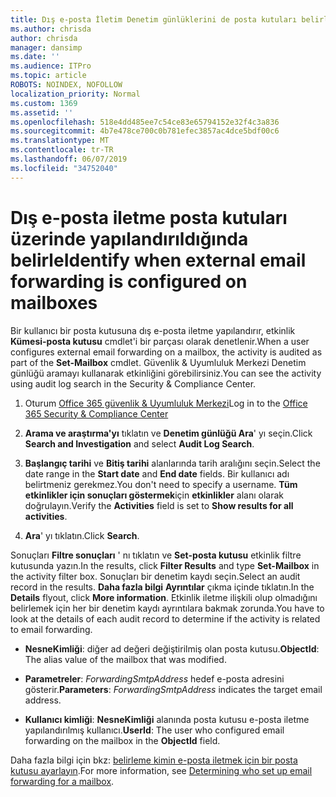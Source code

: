 ```yaml
---
title: Dış e-posta İletim Denetim günlüklerini de posta kutuları belirle
ms.author: chrisda
author: chrisda
manager: dansimp
ms.date: ''
ms.audience: ITPro
ms.topic: article
ROBOTS: NOINDEX, NOFOLLOW
localization_priority: Normal
ms.custom: 1369
ms.assetid: ''
ms.openlocfilehash: 518e4dd485ee7c54ce83e65794152e32f4c3a836
ms.sourcegitcommit: 4b7e478ce700c0b781efec3857ac4dce5bdf00c6
ms.translationtype: MT
ms.contentlocale: tr-TR
ms.lasthandoff: 06/07/2019
ms.locfileid: "34752040"
---
```

# <a name="identify-when-external-email-forwarding-is-configured-on-mailboxes"></a><span data-ttu-id="8dbfb-102">Dış e-posta iletme posta kutuları üzerinde yapılandırıldığında belirle</span><span class="sxs-lookup"><span data-stu-id="8dbfb-102">Identify when external email forwarding is configured on mailboxes</span></span>

<span data-ttu-id="8dbfb-103">Bir kullanıcı bir posta kutusuna dış e-posta iletme yapılandırır, etkinlik **Kümesi-posta kutusu** cmdlet'i bir parçası olarak denetlenir.</span><span class="sxs-lookup"><span data-stu-id="8dbfb-103">When a user configures external email forwarding on a mailbox, the activity is audited as part of the **Set-Mailbox** cmdlet.</span></span> <span data-ttu-id="8dbfb-104">Güvenlik & Uyumluluk Merkezi Denetim günlüğü aramayı kullanarak etkinliğini görebilirsiniz.</span><span class="sxs-lookup"><span data-stu-id="8dbfb-104">You can see the activity using audit log search in the Security & Compliance Center.</span></span>

1. <span data-ttu-id="8dbfb-105">Oturum [Office 365 güvenlik & Uyumluluk Merkezi](https://protection.office.com/)</span><span class="sxs-lookup"><span data-stu-id="8dbfb-105">Log in to the [Office 365 Security & Compliance Center](https://protection.office.com/)</span></span>

2. <span data-ttu-id="8dbfb-106">**Arama ve araştırma'yı** tıklatın ve **Denetim günlüğü Ara**' yı seçin.</span><span class="sxs-lookup"><span data-stu-id="8dbfb-106">Click **Search and Investigation** and select **Audit Log Search**.</span></span>

3. <span data-ttu-id="8dbfb-107">**Başlangıç tarihi** ve **Bitiş tarihi** alanlarında tarih aralığını seçin.</span><span class="sxs-lookup"><span data-stu-id="8dbfb-107">Select the date range in the **Start date** and **End date** fields.</span></span> <span data-ttu-id="8dbfb-108">Bir kullanıcı adı belirtmeniz gerekmez.</span><span class="sxs-lookup"><span data-stu-id="8dbfb-108">You don't need to specify a username.</span></span> <span data-ttu-id="8dbfb-109">**Tüm etkinlikler için sonuçları göstermek**için **etkinlikler** alanı olarak doğrulayın.</span><span class="sxs-lookup"><span data-stu-id="8dbfb-109">Verify the **Activities** field is set to **Show results for all activities**.</span></span>

4. <span data-ttu-id="8dbfb-110">**Ara**' yı tıklatın.</span><span class="sxs-lookup"><span data-stu-id="8dbfb-110">Click **Search**.</span></span>

<span data-ttu-id="8dbfb-111">Sonuçları **Filtre sonuçları** ' nı tıklatın ve **Set-posta kutusu** etkinlik filtre kutusunda yazın.</span><span class="sxs-lookup"><span data-stu-id="8dbfb-111">In the results, click **Filter Results** and type **Set-Mailbox** in the activity filter box.</span></span> <span data-ttu-id="8dbfb-112">Sonuçları bir denetim kaydı seçin.</span><span class="sxs-lookup"><span data-stu-id="8dbfb-112">Select an audit record in the results.</span></span> <span data-ttu-id="8dbfb-113">**Daha fazla bilgi** **Ayrıntılar** çıkma içinde tıklatın.</span><span class="sxs-lookup"><span data-stu-id="8dbfb-113">In the **Details** flyout, click **More information**.</span></span> <span data-ttu-id="8dbfb-114">Etkinlik iletme ilişkili olup olmadığını belirlemek için her bir denetim kaydı ayrıntılara bakmak zorunda.</span><span class="sxs-lookup"><span data-stu-id="8dbfb-114">You have to look at the details of each audit record to determine if the activity is related to email forwarding.</span></span>

- <span data-ttu-id="8dbfb-115">**NesneKimliği**: diğer ad değeri değiştirilmiş olan posta kutusu.</span><span class="sxs-lookup"><span data-stu-id="8dbfb-115">**ObjectId**: The alias value of the mailbox that was modified.</span></span>

- <span data-ttu-id="8dbfb-116">**Parametreler**: _ForwardingSmtpAddress_ hedef e-posta adresini gösterir.</span><span class="sxs-lookup"><span data-stu-id="8dbfb-116">**Parameters**: _ForwardingSmtpAddress_ indicates the target email address.</span></span>

- <span data-ttu-id="8dbfb-117">**Kullanıcı kimliği**: **NesneKimliği** alanında posta kutusu e-posta iletme yapılandırılmış kullanıcı.</span><span class="sxs-lookup"><span data-stu-id="8dbfb-117">**UserId**: The user who configured email forwarding on the mailbox in the **ObjectId** field.</span></span>

<span data-ttu-id="8dbfb-118">Daha fazla bilgi için bkz: [belirleme kimin e-posta iletmek için bir posta kutusu ayarlayın](https://docs.microsoft.com/office365/securitycompliance/auditing-troubleshooting-scenarios#determining-who-set-up-email-forwarding-for-a-mailbox).</span><span class="sxs-lookup"><span data-stu-id="8dbfb-118">For more information, see [Determining who set up email forwarding for a mailbox](https://docs.microsoft.com/office365/securitycompliance/auditing-troubleshooting-scenarios#determining-who-set-up-email-forwarding-for-a-mailbox).</span></span>
